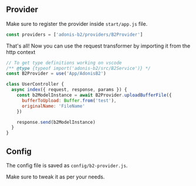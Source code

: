 ## Provider

Make sure to register the provider inside `start/app.js` file.

```js
const providers = ['adonis-b2/providers/B2Provider']
```

That's all! Now you can use the request transformer by importing it from the http context

```js
// To get type definitions working on vscode
/** @type {typeof import('adonis-b2/src/B2Service')} */
const B2Provider = use('App/AdonisB2')

class UserController {
  async index({ request, response, params }) {
    const b2ModelInstance = await B2Provider.uploadBufferFile({
      bufferToUpload: Buffer.from('test'),
      originalName: 'FileName'
    })

    response.send(b2ModelInstance)
  }
}
```

## Config

The config file is saved as `config/b2-provider.js`.

Make sure to tweak it as per your needs.
